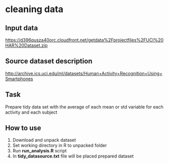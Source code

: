 # cleaning data
## Input data 
https://d396qusza40orc.cloudfront.net/getdata%2Fprojectfiles%2FUCI%20HAR%20Dataset.zip
## Source dataset description 
http://archive.ics.uci.edu/ml/datasets/Human+Activity+Recognition+Using+Smartphones

## Task
Prepare tidy data set with the average of each mean or std variable for each activity and each subject

## How to use
1. Download and unpack dataset
2. Set working directory in R to unpacked folder
3. Run **run_analysis.R** script
4. In **tidy_datasource.txt** file will be placed prepared dataset 



